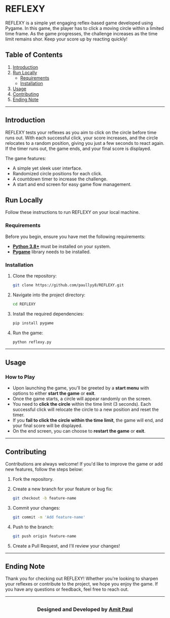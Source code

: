 # REFLEXY

REFLEXY is a simple yet engaging reflex-based game developed using Pygame. In this game, the player has to click a moving circle within a limited time frame. As the game progresses, the challenge increases as the time limit remains shor. Keep your score up by reacting quickly!

## Table of Contents
1. [Introduction](#introduction)
2. [Run Locally](#run-locally)
   - [Requirements](#requirements)
   - [Installation](#installation)
3. [Usage](#usage)
4. [Contributing](#contributing)
5. [Ending Note](#ending-note)

---

## Introduction

REFLEXY tests your reflexes as you aim to click on the circle before time runs out. With each successful click, your score increases, and the circle relocates to a random position, giving you just a few seconds to react again. If the timer runs out, the game ends, and your final score is displayed.

The game features:
- A simple yet sleek user interface.
- Randomized circle positions for each click.
- A countdown timer to increase the challenge.
- A start and end screen for easy game flow management.

## Run Locally

Follow these instructions to run REFLEXY on your local machine.

### Requirements

Before you begin, ensure you have met the following requirements:
- **[Python 3.8+](https://www.python.org/downloads/)** must be installed on your system.
- **[Pygame](https://www.pygame.org/download.shtml)** library needs to be installed.

### Installation

1. Clone the repository:

   ```bash
   git clone https://github.com/paullyy8/REFLEXY.git
   ```

2. Navigate into the project directory:

   ```bash
   cd REFLEXY
   ```

3. Install the required dependencies:

   ```bash
   pip install pygame
   ```

4. Run the game:

   ```bash
   python reflexy.py
   ```

---

## Usage

### How to Play

- Upon launching the game, you'll be greeted by a **start menu** with options to either **start the game** or **exit**.
- Once the game starts, a circle will appear randomly on the screen.
- You need to **click the circle** within the time limit (3 seconds). Each successful click will relocate the circle to a new position and reset the timer.
- If you **fail to click the circle within the time limit**, the game will end, and your final score will be displayed.
- On the end screen, you can choose to **restart the game** or **exit**.

---

## Contributing

Contributions are always welcome! If you'd like to improve the game or add new features, follow the steps below:

1. Fork the repository.
2. Create a new branch for your feature or bug fix:

   ```bash
   git checkout -b feature-name
   ```

3. Commit your changes:

   ```bash
   git commit -m 'Add feature-name'
   ```

4. Push to the branch:

   ```bash
   git push origin feature-name
   ```

5. Create a Pull Request, and I'll review your changes!

---

## Ending Note

Thank you for checking out REFLEXY! Whether you're looking to sharpen your reflexes or contribute to the project, we hope you enjoy the game. If you have any questions or feedback, feel free to reach out.

---
## 
<h3 align="center">Designed and Developed by <a href="https://bento.me/amit-paul">Amit Paul</a></h3>
